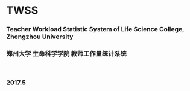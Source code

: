 # TWSS
### Teacher Workload Statistic System of Life Science College, Zhengzhou University
### 郑州大学 生命科学学院 教师工作量统计系统

<br>

### 2017.5
